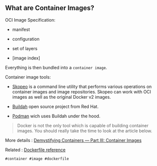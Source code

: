 ## What are Container Images?

OCI Image Specification:

* manifest

* configuration

* set of layers

* [image index]

Everything is then bundled into a ``container image``.

Container image tools:

* [Skopeo](https://github.com/containers/skopeo) is a command line utility that performs various operations on container images and image repositories. Skopeo can work with OCI images as well as the original Docker v2 images.

* [Buildah](https://github.com/containers/buildah) open source project from Red Hat.

* [Podman](https://github.com/containers/podman) wich uses Buildah under the hood.

> Docker is not the only tool which is capable of building container images. You should really take the time to look at the article below.

More details : [Demystifying Containers — Part III: Container Images](https://medium.com/@saschagrunert/demystifying-containers-part-iii-container-images-244865de6fef)

Related : [Dockerfile reference](https://docs.docker.com/engine/reference/builder/)

    #container #image #dockerfile
